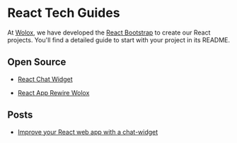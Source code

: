# React Tech Guides
At [Wolox](http://wolox.com.ar), we have developed the [React Bootstrap](https://github.com/Wolox/react-bootstrap) to create our React projects. You'll find a detailed guide to start with your project in its README.

## Open Source

- [React Chat Widget](https://github.com/Wolox/react-chat-widget)

- [React App Rewire Wolox](https://github.com/Wolox/react-app-rewire-wolox)

## Posts

- [Improve your React web app with a chat-widget](https://medium.com/wolox-driving-innovation/improve-your-react-web-app-with-a-chat-widget-14a1792902df)
